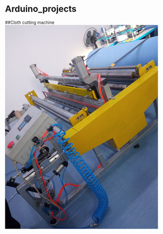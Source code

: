 # Arduino_projects
##Cloth cutting machine
![alt text](https://github.com/DavMakar/Arduino_projects/blob/main/photo1657128910.jpeg)
